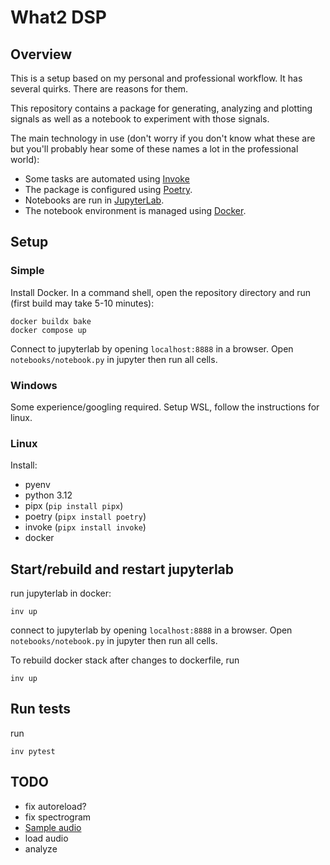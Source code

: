 # What2 DSP

## Overview

This is a setup based on my personal and
professional workflow. It has several quirks.
There are reasons for them.

This repository contains a package for generating,
analyzing and plotting signals as well
as a notebook to experiment with those
signals.

The main technology in use (don't worry if you don't know what these are but you'll probably hear some of these names a lot in the professional world):

* Some tasks are automated using [Invoke](https://www.pyinvoke.org/)
* The package is configured using [Poetry](https://python-poetry.org/).
* Notebooks are run in [JupyterLab](https://jupyterlab.readthedocs.io/en/latest/).
* The notebook environment is managed using [Docker](https://www.docker.com/).

## Setup

### Simple

Install Docker. In a command shell,
open the repository directory and run
(first build may take 5-10 minutes):
```
docker buildx bake
docker compose up
```
Connect to jupyterlab by opening `localhost:8888`
in a browser.
Open `notebooks/notebook.py` in jupyter then run all cells.

### Windows

Some experience/googling required.
Setup WSL, follow the instructions for linux.

### Linux

Install:
* pyenv
* python 3.12
* pipx (`pip install pipx`)
* poetry (`pipx install poetry`)
* invoke (`pipx install invoke`)
* docker

## Start/rebuild and restart jupyterlab

run jupyterlab in docker:
```
inv up
```

connect to jupyterlab by opening `localhost:8888`
in a browser.
Open `notebooks/notebook.py` in jupyter then run all cells.

To rebuild docker stack after changes to dockerfile,
run
```
inv up
```

## Run tests

run
```
inv pytest
```

## TODO

* fix autoreload?
* fix spectrogram
* [Sample audio](https://www2.cs.uic.edu/~i101/SoundFiles/)
* load audio
* analyze
